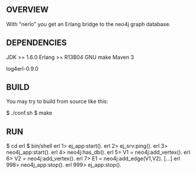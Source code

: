 OVERVIEW
--------

With "nerlo" you get an Erlang bridge to the neo4j graph database.


DEPENDENCIES
------------

JDK >= 1.6.0
Erlang >= R13B04
GNU make
Maven 3

log4erl-0.9.0

BUILD
-----

You may try to build from source like this:

$ ./conf.sh
$ make


RUN
---

$ cd erl
$ bin/shell
erl 1> ej_app:start().
erl 2> ej_srv:ping().
erl 3> neo4j_app:start().
erl 4> neo4j:has_db().
erl 5> V1 = neo4j:add_vertex().
erl 6> V2 = neo4j:add_vertex().
erl 7> E1 = neo4j:add_edge(V1,V2).
[...]
erl 998> neo4j_app:stop().
erl 999> ej_app:stop().




